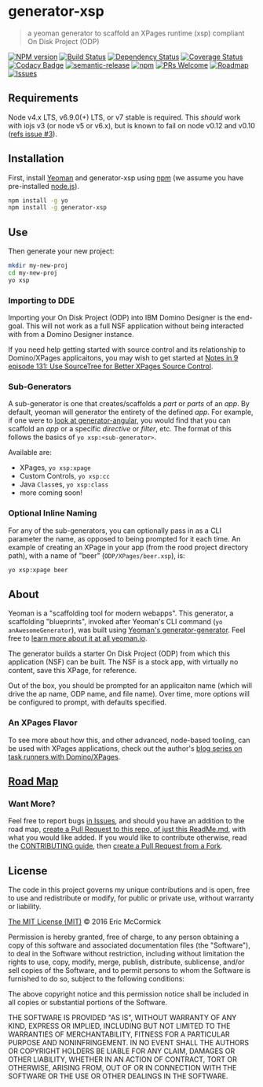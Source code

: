 # generator-xsp

> a yeoman generator to scaffold an XPages runtime (xsp) compliant On Disk Project (ODP)

[![NPM version][npm-image]][npm-url] [![Build Status][travis-image]][travis-url] [![Dependency Status][daviddm-image]][daviddm-url] [![Coverage Status][codecov-image]][codecov-url] [![Codacy Badge][codacy-image]][codacy-url] [![semantic-release][semantic-release-image]][semantic-release-url] [![npm][npm-license]][npm-url] [![PRs Welcome][prs-badge]][prs] [![Roadmap][roadmap-badge]][roadmap] [![Issues][waffle-img]][waffle-link]

## Requirements

Node v4.x LTS, v6.9.0(+) LTS, or v7 stable is required. This *should* work with iojs v3 (or node v5 or v6.x), but is known to fail on node v0.12 and v0.10 ([refs issue #3](https://github.com/edm00se/generator-xsp/issues/3)).

## Installation

First, install [Yeoman](http://yeoman.io) and generator-xsp using [npm](https://www.npmjs.com/) (we assume you have pre-installed [node.js](https://nodejs.org/)).

```bash
npm install -g yo
npm install -g generator-xsp
```

## Use

Then generate your new project:

```bash
mkdir my-new-proj
cd my-new-proj
yo xsp
```

### Importing to DDE

Importing your On Disk Project (ODP) into IBM Domino Designer is the end-goal. This will not work as a full NSF application without being interacted with from a Domino Designer instance.

If you need help getting started with source control and its relationship to Domino/XPages applicaitons, you may wish to get started at [Notes in 9 episode 131: Use SourceTree for Better XPages Source Control](http://www.notesin9.com/2013/11/12/notesin9-131-use-sourcetree-for-better-xpages-source-control/).

### Sub-Generators

A sub-generator is one that creates/scaffolds a _part_ or _parts_ of an _app_. By default, yeoman will generator the entirety of the defined _app_. For example, if one were to [look at generator-angular](https://github.com/yeoman/generator-angular#generators), you would find that you can scaffold an _app_ or a specific _directive_ or _filter_, etc. The format of this follows the basics of `yo xsp:<sub-generator>`.

Available are:

* XPages, `yo xsp:xpage`
* Custom Controls, `yo xsp:cc`
* Java `Class`es, `yo xsp:class`
* more coming soon!

### Optional Inline Naming

For any of the sub-generators, you can optionally pass in as a CLI parameter the name, as opposed to being prompted for it each time. An example of creating an XPage in your app (from the rood project directory path), with a name of "beer" (`ODP/XPages/beer.xsp`), is:

```bash
yo xsp:xpage beer
```

## About

Yeoman is a "scaffolding tool for modern webapps". This generator, a scaffolding "blueprints", invoked after Yeoman's CLI command (`yo anAwesomeGenerator`), was built using [Yeoman's generator-generator](https://github.com/yeoman/generator-generator). Feel free to [learn more about it at all yeoman.io](http://yeoman.io/).

The generator builds a starter On Disk Project (ODP) from which this application (NSF) can be built. The NSF is a stock app, with virtually no content, save this XPage, for reference.

Out of the box, you should be prompted for an applicaiton name (which will drive the ap name, ODP name, and file name). Over time, more options will be configured to prompt, with defaults specified.

### An XPages Flavor

To see more about how this, and other advanced, node-based tooling, can be used with XPages applications, check out the author's [blog series on task runners with Domino/XPages](https://edm00se.io/task-runners-with-domino-apps).

## [Road Map](docs/RoadMap.md)

### Want More?

Feel free to report bugs [in Issues](https://github.com/edm00se/generator-xsp/issues), and should you have an addition to the road map, [create a Pull Request to this repo, of just this ReadMe.md](README.md), with what you would like added. If you would like to contribute otherwise, read the [CONTRIBUTING guide](docs/CONTRIBUTING.md), then [create a Pull Request from a Fork](https://github.com/edm00se/generator-xsp/compare).

## License

The code in this project governs my unique contributions and is open, free to use and redistribute or modify, for public or private use, without warranty or liability.

[The MIT License (MIT)](http://choosealicense.com/licenses/mit/) © 2016 Eric McCormick

Permission is hereby granted, free of charge, to any person obtaining a copy of this software and associated documentation files (the "Software"), to deal in the Software without restriction, including without limitation the rights to use, copy, modify, merge, publish, distribute, sublicense, and/or sell copies of the Software, and to permit persons to whom the Software is furnished to do so, subject to the following conditions:

The above copyright notice and this permission notice shall be included in all copies or substantial portions of the Software.

THE SOFTWARE IS PROVIDED "AS IS", WITHOUT WARRANTY OF ANY KIND, EXPRESS OR IMPLIED, INCLUDING BUT NOT LIMITED TO THE WARRANTIES OF MERCHANTABILITY, FITNESS FOR A PARTICULAR PURPOSE AND NONINFRINGEMENT. IN NO EVENT SHALL THE AUTHORS OR COPYRIGHT HOLDERS BE LIABLE FOR ANY CLAIM, DAMAGES OR OTHER LIABILITY, WHETHER IN AN ACTION OF CONTRACT, TORT OR OTHERWISE, ARISING FROM, OUT OF OR IN CONNECTION WITH THE SOFTWARE OR THE USE OR OTHER DEALINGS IN THE SOFTWARE.


[npm-image]: https://badge.fury.io/js/generator-xsp.svg
[npm-url]: https://npmjs.org/package/generator-xsp
[npm-license]: https://img.shields.io/npm/l/generator-xsp.svg
[travis-image]: https://travis-ci.org/edm00se/generator-xsp.svg?branch=master
[travis-url]: https://travis-ci.org/edm00se/generator-xsp
[daviddm-image]: https://david-dm.org/edm00se/generator-xsp/status.svg
[daviddm-url]: https://david-dm.org/edm00se/generator-xsp
[codecov-image]: https://codecov.io/github/edm00se/generator-xsp/coverage.svg
[codecov-url]: https://codecov.io/github/edm00se/generator-xsp
[codacy-coverage-image]: https://img.shields.io/codacy/coverage/c44df2d9c89a4809896914fd1a40bedd.svg
[codacy-image]: https://api.codacy.com/project/badge/grade/d2ab498482af4a6fae1f72a39275b36c
[codacy-url]: https://www.codacy.com/app/edm00se/generator-xsp
[semantic-release-image]: https://img.shields.io/badge/%20%20%F0%9F%93%A6%F0%9F%9A%80-semantic--release-e10079.svg
[semantic-release-url]: https://github.com/semantic-release/semantic-release
[prs-badge]: https://img.shields.io/badge/PRs-welcome-brightgreen.svg
[prs]: http://makeapullrequest.com
[roadmap]: https://github.com/edm00se/generator-xsp/blob/master/docs/RoadMap.md
[roadmap-badge]: https://img.shields.io/badge/%F0%9F%93%94-roadmap-CD9523.svg
[waffle-img]: https://badge.waffle.io/edm00se/generator-xsp.png?label=ready&title=Ready
[waffle-link]: https://waffle.io/edm00se/generator-xsp
